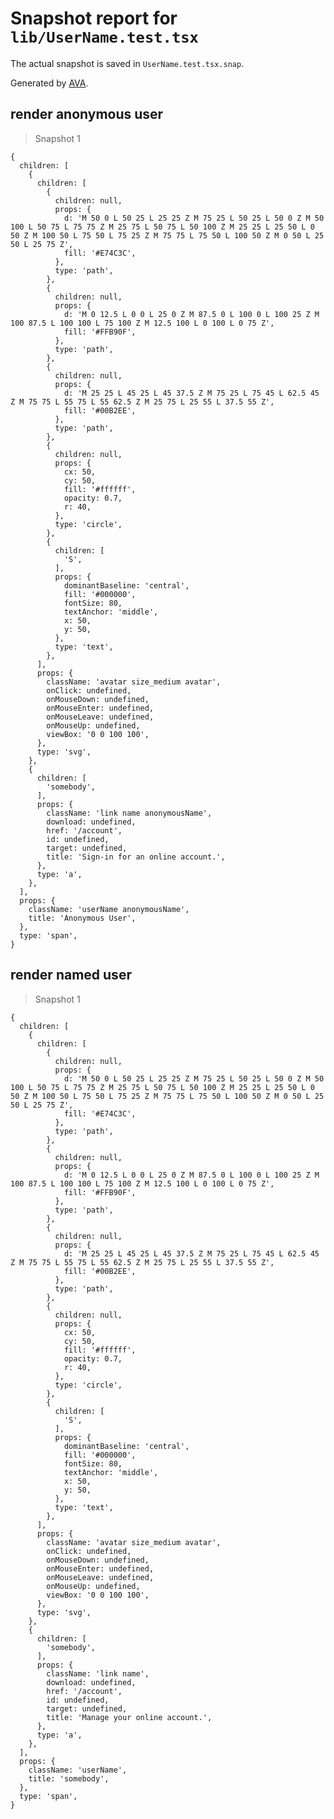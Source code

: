 # Snapshot report for `lib/UserName.test.tsx`

The actual snapshot is saved in `UserName.test.tsx.snap`.

Generated by [AVA](https://avajs.dev).

## render anonymous user

> Snapshot 1

    {
      children: [
        {
          children: [
            {
              children: null,
              props: {
                d: 'M 50 0 L 50 25 L 25 25 Z M 75 25 L 50 25 L 50 0 Z M 50 100 L 50 75 L 75 75 Z M 25 75 L 50 75 L 50 100 Z M 25 25 L 25 50 L 0 50 Z M 100 50 L 75 50 L 75 25 Z M 75 75 L 75 50 L 100 50 Z M 0 50 L 25 50 L 25 75 Z',
                fill: '#E74C3C',
              },
              type: 'path',
            },
            {
              children: null,
              props: {
                d: 'M 0 12.5 L 0 0 L 25 0 Z M 87.5 0 L 100 0 L 100 25 Z M 100 87.5 L 100 100 L 75 100 Z M 12.5 100 L 0 100 L 0 75 Z',
                fill: '#FFB90F',
              },
              type: 'path',
            },
            {
              children: null,
              props: {
                d: 'M 25 25 L 45 25 L 45 37.5 Z M 75 25 L 75 45 L 62.5 45 Z M 75 75 L 55 75 L 55 62.5 Z M 25 75 L 25 55 L 37.5 55 Z',
                fill: '#00B2EE',
              },
              type: 'path',
            },
            {
              children: null,
              props: {
                cx: 50,
                cy: 50,
                fill: '#ffffff',
                opacity: 0.7,
                r: 40,
              },
              type: 'circle',
            },
            {
              children: [
                'S',
              ],
              props: {
                dominantBaseline: 'central',
                fill: '#000000',
                fontSize: 80,
                textAnchor: 'middle',
                x: 50,
                y: 50,
              },
              type: 'text',
            },
          ],
          props: {
            className: 'avatar size_medium avatar',
            onClick: undefined,
            onMouseDown: undefined,
            onMouseEnter: undefined,
            onMouseLeave: undefined,
            onMouseUp: undefined,
            viewBox: '0 0 100 100',
          },
          type: 'svg',
        },
        {
          children: [
            'somebody',
          ],
          props: {
            className: 'link name anonymousName',
            download: undefined,
            href: '/account',
            id: undefined,
            target: undefined,
            title: 'Sign-in for an online account.',
          },
          type: 'a',
        },
      ],
      props: {
        className: 'userName anonymousName',
        title: 'Anonymous User',
      },
      type: 'span',
    }

## render named user

> Snapshot 1

    {
      children: [
        {
          children: [
            {
              children: null,
              props: {
                d: 'M 50 0 L 50 25 L 25 25 Z M 75 25 L 50 25 L 50 0 Z M 50 100 L 50 75 L 75 75 Z M 25 75 L 50 75 L 50 100 Z M 25 25 L 25 50 L 0 50 Z M 100 50 L 75 50 L 75 25 Z M 75 75 L 75 50 L 100 50 Z M 0 50 L 25 50 L 25 75 Z',
                fill: '#E74C3C',
              },
              type: 'path',
            },
            {
              children: null,
              props: {
                d: 'M 0 12.5 L 0 0 L 25 0 Z M 87.5 0 L 100 0 L 100 25 Z M 100 87.5 L 100 100 L 75 100 Z M 12.5 100 L 0 100 L 0 75 Z',
                fill: '#FFB90F',
              },
              type: 'path',
            },
            {
              children: null,
              props: {
                d: 'M 25 25 L 45 25 L 45 37.5 Z M 75 25 L 75 45 L 62.5 45 Z M 75 75 L 55 75 L 55 62.5 Z M 25 75 L 25 55 L 37.5 55 Z',
                fill: '#00B2EE',
              },
              type: 'path',
            },
            {
              children: null,
              props: {
                cx: 50,
                cy: 50,
                fill: '#ffffff',
                opacity: 0.7,
                r: 40,
              },
              type: 'circle',
            },
            {
              children: [
                'S',
              ],
              props: {
                dominantBaseline: 'central',
                fill: '#000000',
                fontSize: 80,
                textAnchor: 'middle',
                x: 50,
                y: 50,
              },
              type: 'text',
            },
          ],
          props: {
            className: 'avatar size_medium avatar',
            onClick: undefined,
            onMouseDown: undefined,
            onMouseEnter: undefined,
            onMouseLeave: undefined,
            onMouseUp: undefined,
            viewBox: '0 0 100 100',
          },
          type: 'svg',
        },
        {
          children: [
            'somebody',
          ],
          props: {
            className: 'link name',
            download: undefined,
            href: '/account',
            id: undefined,
            target: undefined,
            title: 'Manage your online account.',
          },
          type: 'a',
        },
      ],
      props: {
        className: 'userName',
        title: 'somebody',
      },
      type: 'span',
    }
